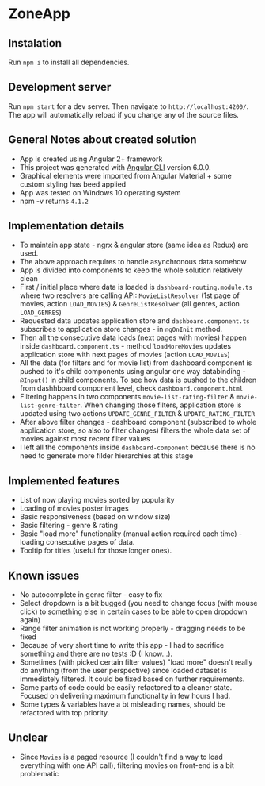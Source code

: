 # ZoneApp

## Instalation

Run `npm i` to install all dependencies. 

## Development server

Run `npm start` for a dev server. Then navigate to `http://localhost:4200/`. The app will automatically reload if you change any of the source files.

## General Notes about created solution

* App is created using Angular 2+ framework
* This project was generated with [Angular CLI](https://github.com/angular/angular-cli) version 6.0.0.
* Graphical elements were imported from Angular Material + some custom styling has beed applied
* App was tested on Windows 10 operating system
* npm -v  returns `4.1.2`

## Implementation details

* To maintain app state - ngrx & angular store (same idea as Redux) are used. 
* The above approach requires to handle asynchronous data somehow
* App is divided into components to keep the whole solution relatively clean
* First / initial place where data is loaded is `dashboard-routing.module.ts` where two resolvers are calling API: `MovieListResolver` (1st page of movies, action `LOAD_MOVIES`) & `GenreListResolver` (all genres, action `LOAD_GENRES`)
* Requested data updates application store and `dashboard.component.ts` subscribes to application store changes - in `ngOnInit` method. 
* Then all the consecutive data loads (next pages with movies) happen inside `dashboard.component.ts` - method `loadMoreMovies` updates application store with next pages of movies (action `LOAD_MOVIES`)
* All the data (for filters and for movie list) from dashboard component is pushed to it's child components  using angular one way databinding - `@Input()` in child components. To see how data is pushed to the children from dashhboard component level, check `dashboard.component.html` 
* Filtering happens in two components `movie-list-rating-filter` & `movie-list-genre-filter`. When changing those filters, application store is updated using two actions `UPDATE_GENRE_FILTER` & `UPDATE_RATING_FILTER` 
* After above filter changes - dashboard component (subscribed to whole application store, so also to filter changes) filters the whole data set of movies against most recent filter values
* I left all the components inside `dashboard-component` because there is no need to generate more filder hierarchies at this stage

## Implemented features

* List of now playing movies sorted by popularity
* Loading of movies poster images
* Basic responsiveness (based on window size) 
* Basic filtering - genre & rating
* Basic "load more" functionality (manual action required each time) - loading consecutive pages of data.
* Tooltip for titles (useful for those longer ones).


## Known issues

* No autocomplete in genre filter - easy to fix
* Select dropdown is a bit bugged (you need to change focus (with mouse click) to something else in certain cases to be able to open dropdown again)
* Range filter animation is not working properly - dragging needs to be fixed
* Because of very short time to write this app - I had to sacrifice something and there are no tests :D (I know...).
* Sometimes (with picked certain filter values) "load more" doesn't really do anything (from the user perspective) since loaded dataset is immediately filtered. It could be fixed based on further requirements.
* Some parts of code could be easily refactored to a cleaner state. Focused on delivering maximum functionality in few hours I had.
* Some types & variables have a bt misleading names, should be refactored with top priority.

## Unclear

* Since `Movies` is a paged resource (I couldn't find a way to load everything with one API call), filtering movies on front-end is a bit problematic
